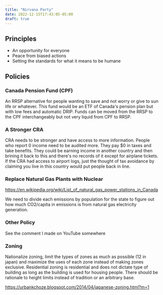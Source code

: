 ```yaml
---
title: "Nirvana Party"
date: 2022-12-15T17:43:05-05:00
draft: true
---
```


## Principles

- An opportunity for everyone
- Peace from biased actions
- Setting the standards for what it means to be humane

## Policies

### Canada Pension Fund (CPF)

An RRSP alternative for people wanting to save and not worry or give to sun life or whatever.
This fund would be an ETF of Canada's pension plan but with low fees and automatic DRIP.
Funds can be moved from the RRSP to the CPF interchangeably but not very liquid from CPF to RRSP.

### A Stronger CRA

CRA needs to be stronger and have access to more information. People who report 0 income need to be audited more. They pay $0 in taxes and take benefits. They could be earning income in another country and then brining it back to this and there's no records of it except for airplane tickets. If the CRA had access to airport logs, just the thought of tax avoidance by claiming you live in this country would put people back in line.

### Replace Natural Gas Plants with Nuclear

https://en.wikipedia.org/wiki/List_of_natural_gas_power_stations_in_Canada

We need to divide each emissions by population for the state to figure out how much CO2/capita in emissions is from natural gas electricity generation.

### Other Policy

See the comment I made on YouTube somewhere

### Zoning

Nationalize zoning, limit the types of zones as much as possible (12 in japan) and maximize the uses of each zone instead of making zones exclusive.
Residential zoning is residential and does not dictate type of building as long as the building is used for housing people. There should be rationale to height limits instead of tradition or an arbitrary base.

https://urbankchoze.blogspot.com/2014/04/japanese-zoning.html?m=1
